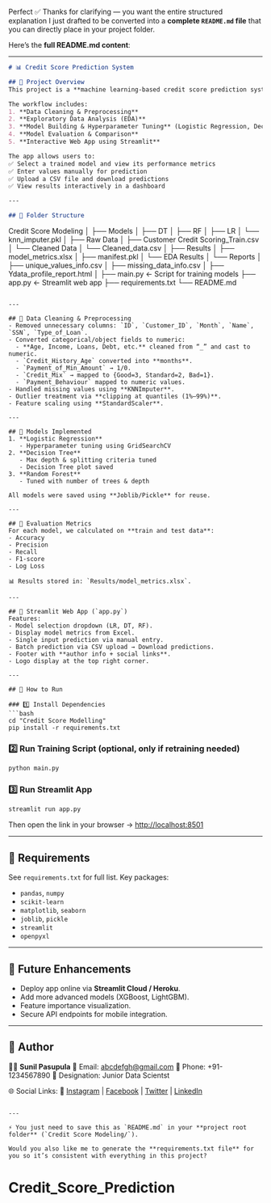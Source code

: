 Perfect ✅ Thanks for clarifying — you want the entire structured explanation I just drafted to be converted into a **complete `README.md` file** that you can directly place in your project folder.

Here’s the **full README.md content**:

---

```markdown
# 📊 Credit Score Prediction System  

## 🔹 Project Overview  
This project is a **machine learning-based credit score prediction system** that predicts whether a person’s credit score is **Good, Standard, or Poor** based on financial and demographic data.  

The workflow includes:  
1. **Data Cleaning & Preprocessing**  
2. **Exploratory Data Analysis (EDA)**  
3. **Model Building & Hyperparameter Tuning** (Logistic Regression, Decision Tree, Random Forest)  
4. **Model Evaluation & Comparison**  
5. **Interactive Web App using Streamlit**  

The app allows users to:  
✅ Select a trained model and view its performance metrics  
✅ Enter values manually for prediction  
✅ Upload a CSV file and download predictions  
✅ View results interactively in a dashboard  

---

## 🔹 Folder Structure  

```

Credit Score Modeling
│
├── Models
│   ├── DT
│   ├── RF
│   ├── LR
│   └── knn\_imputer.pkl
│
├── Raw Data
│   ├── Customer Credit Scoring\_Train.csv
│   └── Cleaned Data
│       └── Cleaned\_data.csv
│
├── Results
│   ├── model\_metrics.xlsx
│   ├── manifest.pkl
│   └── EDA Results
│       └── Reports
│           ├── unique\_values\_info.csv
│           ├── missing\_data\_info.csv
│           ├── Ydata\_profile\_report.html
│
├── main.py        ← Script for training models
├── app.py         ← Streamlit web app
├── requirements.txt
└── README.md

````

---

## 🔹 Data Cleaning & Preprocessing  
- Removed unnecessary columns: `ID`, `Customer_ID`, `Month`, `Name`, `SSN`, `Type_of_Loan`.  
- Converted categorical/object fields to numeric:  
  - **Age, Income, Loans, Debt, etc.** cleaned from “_” and cast to numeric.  
  - `Credit_History_Age` converted into **months**.  
  - `Payment_of_Min_Amount` → 1/0.  
  - `Credit_Mix` → mapped to {Good=3, Standard=2, Bad=1}.  
  - `Payment_Behaviour` mapped to numeric values.  
- Handled missing values using **KNNImputer**.  
- Outlier treatment via **clipping at quantiles (1%–99%)**.  
- Feature scaling using **StandardScaler**.  

---

## 🔹 Models Implemented  
1. **Logistic Regression**  
   - Hyperparameter tuning using GridSearchCV  
2. **Decision Tree**  
   - Max depth & splitting criteria tuned  
   - Decision Tree plot saved  
3. **Random Forest**  
   - Tuned with number of trees & depth  

All models were saved using **Joblib/Pickle** for reuse.  

---

## 🔹 Evaluation Metrics  
For each model, we calculated on **train and test data**:  
- Accuracy  
- Precision  
- Recall  
- F1-score  
- Log Loss  

📊 Results stored in: `Results/model_metrics.xlsx`.  

---

## 🔹 Streamlit Web App (`app.py`)  
Features:  
- Model selection dropdown (LR, DT, RF).  
- Display model metrics from Excel.  
- Single input prediction via manual entry.  
- Batch prediction via CSV upload → Download predictions.  
- Footer with **author info + social links**.  
- Logo display at the top right corner.  

---

## 🔹 How to Run  

### 1️⃣ Install Dependencies  
```bash
cd "Credit Score Modelling"
pip install -r requirements.txt
````

### 2️⃣ Run Training Script (optional, only if retraining needed)

```bash
python main.py
```

### 3️⃣ Run Streamlit App

```bash
streamlit run app.py
```

Then open the link in your browser → [http://localhost:8501](http://localhost:8501)

---

## 🔹 Requirements

See `requirements.txt` for full list.
Key packages:

* `pandas`, `numpy`
* `scikit-learn`
* `matplotlib`, `seaborn`
* `joblib`, `pickle`
* `streamlit`
* `openpyxl`

---

## 🔹 Future Enhancements

* Deploy app online via **Streamlit Cloud / Heroku**.
* Add more advanced models (XGBoost, LightGBM).
* Feature importance visualization.
* Secure API endpoints for mobile integration.

---

## 🔹 Author

👩‍💻 **Sunil Pasupula**
📧 Email: [abcdefgh@gmail.com](mailto:abcdefgh@gmail.com)
📱 Phone: +91-1234567890
🏫 Designation: Junior Data Scientst

🌐 Social Links:
🔗 [Instagram](https://instagram.com/yourusername) | [Facebook](https://facebook.com/yourusername) | [Twitter](https://twitter.com/yourusername) | [LinkedIn](https://www.linkedin.com/in/samruddhi-panhalkar)

```

---

⚡ You just need to save this as `README.md` in your **project root folder** (`Credit Score Modeling/`).  

Would you also like me to generate the **requirements.txt file** for you so it’s consistent with everything in this project?
```
# Credit_Score_Prediction
